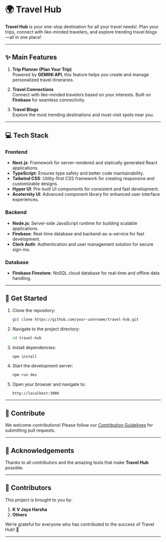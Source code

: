 
# 🌍 Travel Hub

**Travel Hub** is your one-stop destination for all your travel needs!. Plan your trips, connect with like-minded travelers, and explore trending travel blogs—all in one place!

---

## ✨ Main Features

1. **Trip Planner (Plan Your Trip)**  
   Powered by **GEMINI API**, this feature helps you create and manage personalized travel itineraries.

2. **Travel Connections**  
   Connect with like-minded travelers based on your interests. Built on **Firebase** for seamless connectivity.

3. **Travel Blogs**  
   Explore the most trending destinations and must-visit spots near you.

---

## 💻 Tech Stack

### Frontend
- **Next.js**: Framework for server-rendered and statically generated React applications.
- **TypeScript**: Ensures type safety and better code maintainability.
- **Tailwind CSS**: Utility-first CSS framework for creating responsive and customizable designs.
- **Hyper UI**: Pre-built UI components for consistent and fast development.
- **Aceternity UI**: Advanced component library for enhanced user interface experiences.

### Backend
- **Node.js**: Server-side JavaScript runtime for building scalable applications.
- **Firebase**: Real-time database and backend-as-a-service for fast development.
- **Clerk Auth**: Authentication and user management solution for secure sign-ins.

### Database
- **Firebase Firestore**: NoSQL cloud database for real-time and offline data handling.

---

## 🚀 Get Started

1. Clone the repository:  
   ```bash
   git clone https://github.com/your-username/travel-hub.git
   ```

2. Navigate to the project directory:  
   ```bash
   cd travel-hub
   ```

3. Install dependencies:  
   ```bash
   npm install
   ```

4. Start the development server:  
   ```bash
   npm run dev
   ```

5. Open your browser and navigate to:  
   ```
   http://localhost:3000
   ```

---

## 🌟 Contribute

We welcome contributions! Please follow our [Contribution Guidelines](CONTRIBUTING.md) for submitting pull requests.


---

## 🙌 Acknowledgements

Thanks to all contributors and the amazing tools that make **Travel Hub** possible.



---

## 👥 Contributors

This project is brought to you by:

1. **K V Jaya Harsha**  
2. **Others**  

We’re grateful for everyone who has contributed to the success of Travel Hub! 🎉

---


